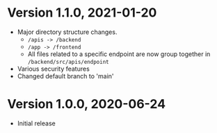 # Version 1.1.0, 2021-01-20
- Major directory structure changes.
    * `/apis -> /backend`
    * `/app -> /frontend`
    * All files related to a specific endpoint are now group together in `/backend/src/apis/endpoint`
- Various security features
- Changed default branch to 'main'
    
# Version 1.0.0, 2020-06-24
- Initial release
